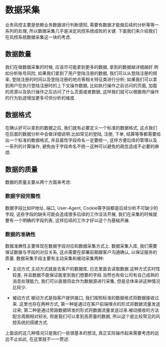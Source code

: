 # 数据采集

业务风控主要是依赖业务数据进行判断感知, 需要有数据才能做后续的分析等等一系列的处理,  所以数据采集几乎是决定风控系统成败的关键. 下面我们来介绍我们在风控系统数据采集这一块的考虑.

## 数据数量

我们在做数据采集的时候, 应该尽可能拿到更多的数据, 拿到的数据越详细越好.例如分析账号风险, 如果我们拿到了用户登陆注册的数据, 我们可以从登陆注册的频率, 登陆注册的时间以及登陆注册的地点等相关特征类进行分析; 如果我们可以拿到用户在执行登陆注册时的上下文操作数据, 比如执行操作之前访问的页面, 加载的资源以及执行操作之后访问了什么页面或者数据, 这样我们就可以根据用户操作的行为轨迹增加更多可供分析的维度.

##  数据格式

在确认好可以拿到的数据之后, 我们就有必要定义一个标准的数据格式, 这点我们在后面的数据分析中会做详细说明.比如常见的登陆, 注册, 下单, 结算等等都需要给出一个标准的数据格式, 并且属性字段命名一定要统一, 这样方便后续的管理以及一系列的计算操作, 避免由于字段命名不统一这种可以避免的疏忽造成不必要的麻烦.

## 数据的质量

数据的质量主要从两个方面来考虑:

### 数据字段完整性
数据字段比如IP地址, 端口, User-Agent, Cookie等字段都是后续分析不可缺少的字段, 这些字段的缺失可能会造成很多后续的工作没法开展, 我们在采集的时候就要有一个明确的字段列表, 这样后续的工作才好以这个为基础开展.

### 数据的准确性
数据准确性主要体现在数据字段对应和数据采集方式上.
数据采集入库, 我们需要保证数据与字段的对应关系, 这点需要在部署前期跟客户沟通确认, 以保证服务的质量.
数据采集手段主要有主动采集和被动采集两种:

- 主动方式
主动方式就是去客户的数据库, 日志里面去读取数据.这种方式实时性较差, 并且数据不能保证能拿到我们想要的字段.当然也有些公司有自己成熟的消息处理能力, 我们可以直接将此作为数据源进行采集, 但是总体来讲这种情况比较少.

- 被动方式
被动方式是指客户提供接口, 我们按照标准的数据格式将数据接收过来.
这里也存在两种方式, 第一种是通过在客户前端埋点的形式将数据流量发送过来; 第二种是通过旁路数据转发的形式将数据流量发送过来.被动接收的方法配合周期相对较长, 但是我们可以拿到高质量的数据, 所以这个是比较常见的风控系统的搭建方式.


上面说的这几种情况只是我们一些很基本的想法, 真正实际操作起来需要考虑的远远不止如此, 在这里就不一一赘述.